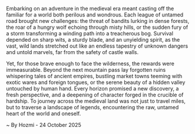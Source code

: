 
Embarking on an adventure in the medieval era meant casting off the familiar for a world both perilous and wondrous. Each league of untamed road brought new challenges: the threat of bandits lurking in dense forests, the roar of a hungry wolf echoing through misty hills, or the sudden fury of a storm transforming a winding path into a treacherous bog. Survival depended on sharp wits, a sturdy blade, and an unyielding spirit, as the vast, wild lands stretched out like an endless tapestry of unknown dangers and untold marvels, far from the safety of castle walls.

Yet, for those brave enough to face the wilderness, the rewards were immeasurable. Beyond the next mountain pass lay forgotten ruins whispering tales of ancient empires, bustling market towns teeming with exotic wares and foreign tongues, or the serene beauty of a hidden valley untouched by human hand. Every horizon promised a new discovery, a fresh perspective, and a deepening of character forged in the crucible of hardship. To journey across the medieval land was not just to travel miles, but to traverse a landscape of legends, encountering the raw, untamed heart of the world and oneself.

~ By Hozmi - 24 October 2025
